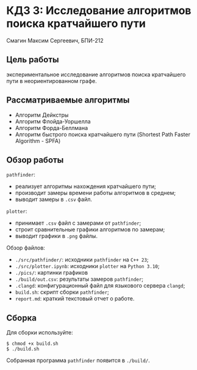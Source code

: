 # КДЗ 3: Исследование алгоритмов поиска кратчайшего пути

Смагин Максим Сергеевич, БПИ-212

## Цель работы
экспериментальное исследование алгоритмов поиска кратчайшего пути в неориентированном графе.  

## Рассматриваемые алгоритмы
- Алгоритм Дейкстры
- Алгоритм Флойда-Уоршелла
- Алгоритм Форда-Беллмана
- Алгоритм быстрого поиска кратчайшего пути (Shortest Path Faster Algorithm - SPFA)

## Обзор работы
`pathfinder`:
- реализует алгоритмы нахождения кратчайшего пути;
- производит замеры времени работы алгоритмов в среднем;
- выводит замеры в `.csv` файл.

`plotter`:
- принимает `.csv` файл с замерами от `pathfinder`;
- строит сравнительные графики алгоритмов по замерам;
- выводит графики в `.png` файлы.

Обзор файлов:
- `./src/pathfinder/`: исходники `pathfinder` на `C++ 23`;
- `./src/plotter.ipynb`: исходники `plotter` на `Python 3.10`;
- `./pics/`: картинки графиков
- `./build/out.csv`: результаты замеров `pathfinder`;
- `.clangd`: конфигурационный файл для языкового сервера `clangd`;
- `build.sh`: скрипт сборки `pathfinder`;
- `report.md`: краткий текстовый отчет о работе.

## Сборка
Для сборки используйте:

    $ chmod +x build.sh
    $ ./build.sh

Собранная программа `pathfinder` появится в `./build/`.
